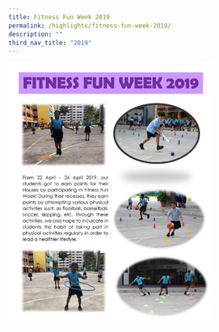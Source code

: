 ```yaml
---
title: Fitness Fun Week 2019
permalink: /highlights/fitness-fun-week-2019/
description: ""
third_nav_title: "2019"
---
```

<img src="/images/Fitness%20Fun%20Week%202019.jpg" style="width:80%"/>